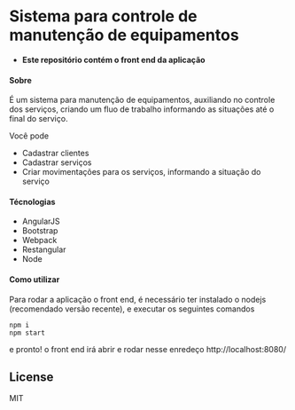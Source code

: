 # Sistema para controle de manutenção de equipamentos

-   **Este repositório contém o front end da aplicação**

#### Sobre

É um sistema para manutenção de equipamentos, auxiliando no controle dos serviços, criando um fluo de trabalho informando as situações até o final do serviço.

Você pode

-   Cadastrar clientes
-   Cadastrar serviços
-   Criar movimentações para os serviços, informando a situação do serviço

#### Técnologias

-   AngularJS
-   Bootstrap
-   Webpack
-   Restangular
-   Node

#### Como utilizar

Para rodar a aplicação o front end, é necessário ter instalado o nodejs (recomendado versão recente), e executar os seguintes comandos

`npm i` <br>
`npm start`

e pronto! o front end irá abrir e rodar nesse enredeço <a>http://localhost:8080/</a>

## License

MIT

